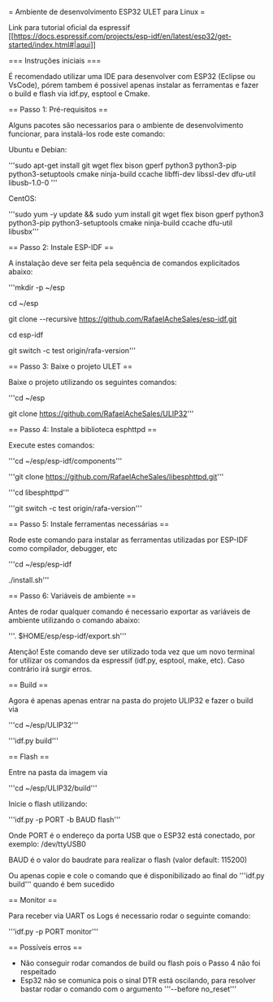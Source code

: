 = Ambiente de desenvolvimento ESP32 ULET para Linux =

Link para tutorial oficial da espressif [[https://docs.espressif.com/projects/esp-idf/en/latest/esp32/get-started/index.html#|aqui]]

=== Instruções iniciais ===

É recomendado utilizar uma IDE para desenvolver com ESP32 (Eclipse ou VsCode), pórem tambem é possivel apenas instalar as ferramentas e fazer o build e flash via idf.py, esptool e Cmake.

== Passo 1: Pré-requisitos ==

Alguns pacotes são necessarios para o ambiente de desenvolvimento funcionar, para instalá-los rode este comando:

Ubuntu e Debian:

'''sudo apt-get install git wget flex bison gperf python3 python3-pip python3-setuptools cmake ninja-build ccache libffi-dev libssl-dev dfu-util libusb-1.0-0 '''

CentOS:

'''sudo yum -y update && sudo yum install git wget flex bison gperf python3 python3-pip python3-setuptools cmake ninja-build ccache dfu-util libusbx'''

== Passo 2: Instale ESP-IDF ==

A instalação deve ser feita pela sequência de comandos explicitados abaixo:

'''mkdir -p ~/esp

cd ~/esp

git clone --recursive https://github.com/RafaelAcheSales/esp-idf.git

cd esp-idf

git switch -c test origin/rafa-version'''

== Passo 3: Baixe o projeto ULET ==

Baixe o projeto utilizando os seguintes comandos:

'''cd ~/esp

git clone https://github.com/RafaelAcheSales/ULIP32'''


== Passo 4: Instale a biblioteca esphttpd ==

Execute estes comandos:

 '''cd ~/esp/esp-idf/components'''
 
 '''git clone https://github.com/RafaelAcheSales/libesphttpd.git'''

 '''cd libesphttpd'''
 
 '''git switch -c test origin/rafa-version'''

== Passo 5: Instale ferramentas necessárias ==

Rode este comando para instalar as ferramentas utilizadas por ESP-IDF como compilador, debugger, etc

'''cd ~/esp/esp-idf

./install.sh'''

== Passo 6: Variáveis de ambiente ==

Antes de rodar qualquer comando é necessario exportar as variáveis de ambiente utilizando o comando abaixo:

'''. $HOME/esp/esp-idf/export.sh'''

Atenção! Este comando deve ser utilizado toda vez que um novo terminal for utilizar os comandos da espressif (idf.py, esptool, make, etc). Caso contrário irá surgir erros.

== Build ==

Agora é apenas apenas entrar na pasta do projeto ULIP32 e fazer o build via 

'''cd ~/esp/ULIP32'''

'''idf.py build''' 

== Flash ==

Entre na pasta da imagem via

'''cd ~/esp/ULIP32/build'''

Inicie o flash utilizando:

'''idf.py -p PORT -b BAUD flash'''

Onde PORT é o endereço da porta USB que o ESP32 está conectado, por exemplo: /dev/ttyUSB0

BAUD é o valor do baudrate para realizar o flash (valor default: 115200)

Ou apenas copie e cole o comando que é disponibilizado ao final do '''idf.py build''' quando é bem sucedido

== Monitor ==

Para receber via UART os Logs é necessario rodar o seguinte comando:

'''idf.py -p PORT monitor'''


== Possíveis erros ==

 * Não conseguir rodar comandos de build ou flash pois o Passo 4 não foi respeitado
 * Esp32 não se comunica pois o sinal DTR está oscilando, para resolver bastar rodar o comando com o argumento '''--before no_reset'''
 

